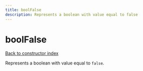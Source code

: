 ```yaml
---
title: boolFalse
description: Represents a boolean with value equal to false
---
```

# boolFalse  
[Back to constructor index](index.md)

Represents a boolean with value equal to `false`.